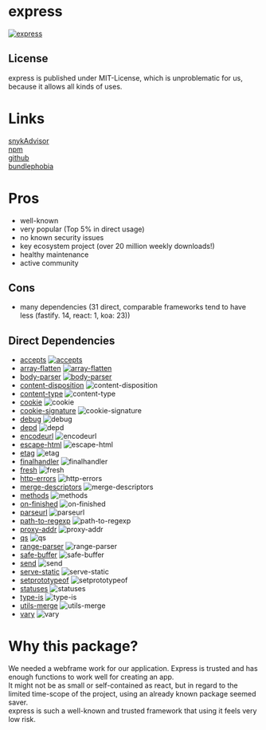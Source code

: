 # express
[![express](https://snyk.io/advisor/npm-package/express/badge.svg)](https://snyk.io/advisor/npm-package/express)

## License
express is published under MIT-License, which is unproblematic for us, because it allows all kinds of uses.

# Links
[snykAdvisor](https://snyk.io/advisor/npm-package/express) <br>
[npm](https://www.npmjs.com/package/express) <br>
[github](https://github.com/expressjs/express) <br>
[bundlephobia](https://bundlephobia.com/package/express@4.18.1) <br>


# Pros
* well-known
* very popular (Top 5% in direct usage)
* no known security issues
* key ecosystem project (over 20 million weekly downloads!)
* healthy maintenance 
* active community

## Cons
* many dependencies (31 direct, comparable frameworks tend to have less (fastify. 14, react: 1, koa: 23))

## Direct Dependencies
* [accepts](https://snyk.io/advisor/npm-package/accepts) [![accepts](https://snyk.io/advisor/npm-package/accepts/badge.svg)](https://snyk.io/advisor/npm-package/accepts)
* [array-flatten](https://snyk.io/advisor/npm-package/array-flatten) [![array-flatten](https://snyk.io/advisor/npm-package/array-flatten/badge.svg)](https://snyk.io/advisor/npm-package/array-flatten)
* [body-parser](https://snyk.io/advisor/npm-package/body-parser) [![body-parser](https://snyk.io/advisor/npm-package/body-parser/badge.svg)](https://snyk.io/advisor/npm-package/body-parser)
* [content-disposition](https://snyk.io/advisor/npm-package/content-disposition) ![content-disposition](https://snyk.io/advisor/npm-package/content-disposition/badge.svg)
* [content-type](https://snyk.io/advisor/npm-package/content-type) ![content-type](https://snyk.io/advisor/npm-package/content-type/badge.svg)
* [cookie](https://snyk.io/advisor/npm-package/cookie) ![cookie](https://snyk.io/advisor/npm-package/cookie/badge.svg)
* [cookie-signature](https://snyk.io/advisor/npm-package/cookie-signature) ![cookie-signature](https://snyk.io/advisor/npm-package/cookie-signature/badge.svg)
* [debug](https://snyk.io/advisor/npm-package/debug) ![debug](https://snyk.io/advisor/npm-package/debug/badge.svg)
* [depd](https://snyk.io/advisor/npm-package/depd) ![depd](https://snyk.io/advisor/npm-package/depd/badge.svg)
* [encodeurl](https://snyk.io/advisor/npm-package/encodeurl) ![encodeurl](https://snyk.io/advisor/npm-package/encodeurl/badge.svg)
* [escape-html](https://snyk.io/advisor/npm-package/escape-html) ![escape-html](https://snyk.io/advisor/npm-package/escape-html/badge.svg)
* [etag](https://snyk.io/advisor/npm-package/etag) ![etag](https://snyk.io/advisor/npm-package/etag/badge.svg)
* [finalhandler](https://snyk.io/advisor/npm-package/finalhandler) ![finalhandler](https://snyk.io/advisor/npm-package/finalhandler/badge.svg)
* [fresh](https://snyk.io/advisor/npm-package/fresh) ![fresh](https://snyk.io/advisor/npm-package/fresh/badge.svg)
* [http-errors](https://snyk.io/advisor/npm-package/http-errors) ![http-errors](https://snyk.io/advisor/npm-package/http-errors/badge.svg)
* [merge-descriptors](https://snyk.io/advisor/npm-package/merge-descriptors) ![merge-descriptors](https://snyk.io/advisor/npm-package/merge-descriptors/badge.svg)
* [methods](https://snyk.io/advisor/npm-package/methods) ![methods](https://snyk.io/advisor/npm-package/methods/badge.svg)
* [on-finished](https://snyk.io/advisor/npm-package/on-finished) ![on-finished](https://snyk.io/advisor/npm-package/on-finished/badge.svg)
* [parseurl](https://snyk.io/advisor/npm-package/parseurl) ![parseurl](https://snyk.io/advisor/npm-package/parseurl/badge.svg)
* [path-to-regexp](https://snyk.io/advisor/npm-package/path-to-regexp) ![path-to-regexp](https://snyk.io/advisor/npm-package/path-to-regexp/badge.svg)
* [proxy-addr](https://snyk.io/advisor/npm-package/proxy-addr) ![proxy-addr](https://snyk.io/advisor/npm-package/proxy-addr/badge.svg)
* [qs](https://snyk.io/advisor/npm-package/qs) ![qs](https://snyk.io/advisor/npm-package/qs/badge.svg)
* [range-parser](https://snyk.io/advisor/npm-package/range-parser) ![range-parser](https://snyk.io/advisor/npm-package/range-parser/badge.svg)
* [safe-buffer](https://snyk.io/advisor/npm-package/safe-buffer) ![safe-buffer](https://snyk.io/advisor/npm-package/safe-buffer/badge.svg)
* [send](https://snyk.io/advisor/npm-package/send) ![send](https://snyk.io/advisor/npm-package/send/badge.svg)
* [serve-static](https://snyk.io/advisor/npm-package/serve-static) ![serve-static](https://snyk.io/advisor/npm-package/serve-static/badge.svg)
* [setprototypeof](https://snyk.io/advisor/npm-package/setprototypeof) ![setprototypeof](https://snyk.io/advisor/npm-package/setprototypeof/badge.svg)
* [statuses](https://snyk.io/advisor/npm-package/statuses) ![statuses](https://snyk.io/advisor/npm-package/statuses/badge.svg)
* [type-is](https://snyk.io/advisor/npm-package/type-is) ![type-is](https://snyk.io/advisor/npm-package/type-is/badge.svg)
* [utils-merge](https://snyk.io/advisor/npm-package/utils-merge) ![utils-merge](https://snyk.io/advisor/npm-package/utils-merge/badge.svg)
* [vary](https://snyk.io/advisor/npm-package/vary) ![vary](https://snyk.io/advisor/npm-package/vary/badge.svg)

# Why this package?
We needed a webframe work for our application. Express is trusted and has enough functions to work well for creating an app.<br>
It might not be as small or self-contained as react, but in regard to the limited time-scope of the project, using an already known package seemed saver.<br>
express is such a well-known and trusted framework that using it feels very low risk.<br>